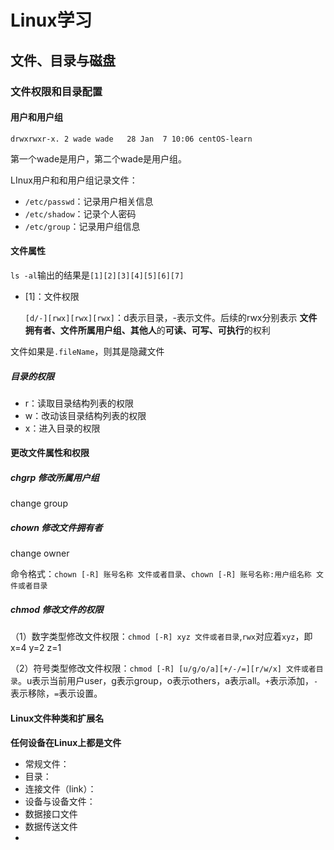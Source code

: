 # Linux学习





## 文件、目录与磁盘



### 文件权限和目录配置

#### 用户和用户组

```shell
drwxrwxr-x. 2 wade wade   28 Jan  7 10:06 centOS-learn
```

第一个wade是用户，第二个wade是用户组。

LInux用户和和用户组记录文件：

- `/etc/passwd`：记录用户相关信息
- `/etc/shadow`：记录个人密码
- `/etc/group`：记录用户组信息

#### 文件属性

`ls -al`输出的结果是`[1][2][3][4][5][6][7]`

- [1]：文件权限

  `[d/-][rwx][rwx][rwx]`：d表示目录，-表示文件。后续的rwx分别表示 **文件拥有者、文件所属用户组、其他人**的**可读、可写、可执行**的权利

文件如果是`.fileName`，则其是隐藏文件

##### 目录的权限

- r：读取目录结构列表的权限
- w：改动该目录结构列表的权限
- x：进入目录的权限

#### 更改文件属性和权限

##### chgrp 修改所属用户组

change group

##### chown 修改文件拥有者

change owner

命令格式：`chown [-R] 账号名称 文件或者目录`、`chown [-R] 账号名称:用户组名称 文件或者目录`

##### chmod 修改文件的权限

（1）数字类型修改文件权限：`chmod [-R] xyz 文件或者目录`,`rwx`对应着`xyz`，即x=4 y=2 z=1

（2）符号类型修改文件权限：`chmod [-R] [u/g/o/a][+/-/=][r/w/x] 文件或者目录`。u表示当前用户user，g表示group，o表示others，a表示all。`+`表示添加，`-`表示移除，`=`表示设置。

#### Linux文件种类和扩展名

**任何设备在Linux上都是文件**

- 常规文件：
- 目录：
- 连接文件（link）：
- 设备与设备文件：
- 数据接口文件
- 数据传送文件
- 